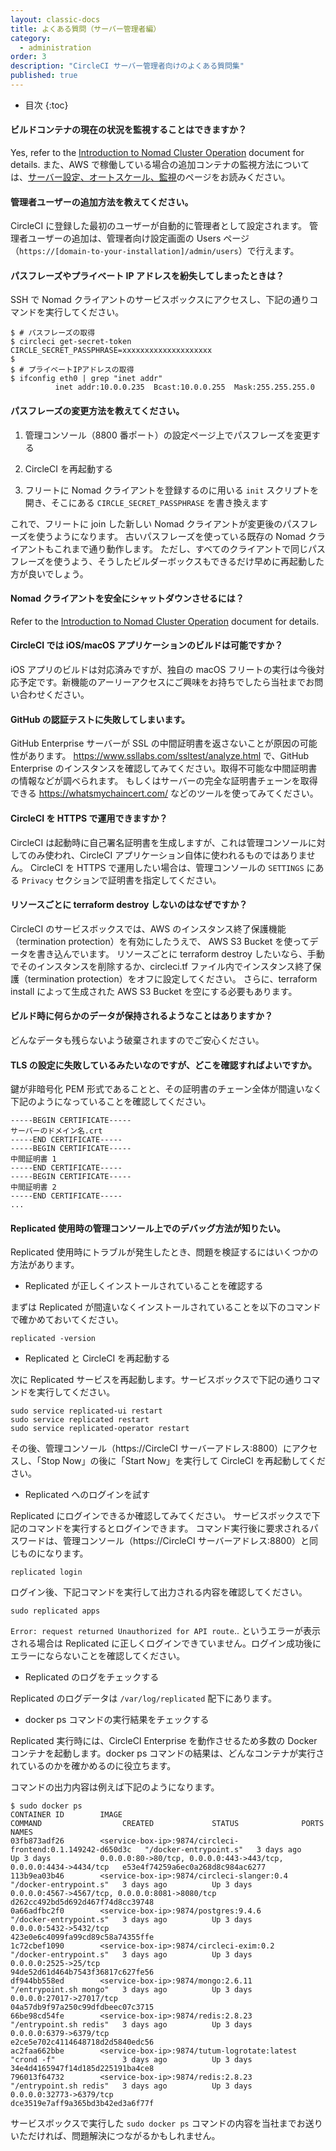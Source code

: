```yaml
---
layout: classic-docs
title: よくある質問（サーバー管理者編）
category:
  - administration
order: 3
description: "CircleCI サーバー管理者向けのよくある質問集"
published: true
---
```

- 目次 {:toc}

#### ビルドコンテナの現在の状況を監視することはできますか？

Yes, refer to the [Introduction to Nomad Cluster Operation]({{site.baseurl}}/2.0/nomad) document for details. また、AWS で稼働している場合の追加コンテナの監視方法については、[サーバー設定、オートスケール、監視]({{site.baseurl}}/2.0/monitoring/)のページをお読みください。

#### 管理者ユーザーの追加方法を教えてください。

CircleCI に登録した最初のユーザーが自動的に管理者として設定されます。 管理者ユーザーの追加は、管理者向け設定画面の Users ページ（`https://[domain-to-your-installation]/admin/users`）で行えます。

#### パスフレーズやプライベート IP アドレスを紛失してしまったときは？

SSH で Nomad クライアントのサービスボックスにアクセスし、下記の通りコマンドを実行してください。

    $ # パスフレーズの取得
    $ circleci get-secret-token
    CIRCLE_SECRET_PASSPHRASE=xxxxxxxxxxxxxxxxxxxx
    $
    $ # プライベートIPアドレスの取得
    $ ifconfig eth0 | grep "inet addr"
              inet addr:10.0.0.235  Bcast:10.0.0.255  Mask:255.255.255.0
    

#### パスフレーズの変更方法を教えてください。

1. 管理コンソール（8800 番ポート）の設定ページ上でパスフレーズを変更する

2. CircleCI を再起動する

3. フリートに Nomad クライアントを登録するのに用いる `init` スクリプトを開き、そこにある `CIRCLE_SECRET_PASSPHRASE` を書き換えます

これで、フリートに join した新しい Nomad クライアントが変更後のパスフレーズを使うようになります。 古いパスフレーズを使っている既存の Nomad クライアントもこれまで通り動作します。 ただし、すべてのクライアントで同じパスフレーズを使うよう、そうしたビルダーボックスもできるだけ早めに再起動した方が良いでしょう。

#### Nomad クライアントを安全にシャットダウンさせるには？

Refer to the [Introduction to Nomad Cluster Operation]({{site.baseurl}}/2.0/nomad) document for details.

#### CircleCI では iOS/macOS アプリケーションのビルドは可能ですか？

iOS アプリのビルドは対応済みですが、独自の macOS フリートの実行は今後対応予定です。新機能のアーリーアクセスにご興味をお持ちでしたら当社までお問い合わせください。

#### GitHub の認証テストに失敗してしまいます。

GitHub Enterprise サーバーが SSL の中間証明書を返さないことが原因の可能性があります。 <https://www.ssllabs.com/ssltest/analyze.html> で、GitHub Enterprise のインスタンスを確認してみてください。取得不可能な中間証明書の情報などが調べられます。 もしくはサーバーの完全な証明書チェーンを取得できる <https://whatsmychaincert.com/> などのツールを使ってみてください。

#### CircleCI を HTTPS で運用できますか？

CircleCI は起動時に自己署名証明書を生成しますが、これは管理コンソールに対してのみ使われ、CircleCI アプリケーション自体に使われるものではありません。 CircleCI を HTTPS で運用したい場合は、管理コンソールの `SETTINGS` にある `Privacy` セクションで証明書を指定してください。

#### リソースごとに terraform destroy しないのはなぜですか？

CircleCI のサービスボックスでは、AWS のインスタンス終了保護機能（termination protection）を有効にしたうえで、 AWS S3 Bucket を使ってデータを書き込んでいます。 リソースごとに terraform destroy したいなら、手動でそのインスタンスを削除するか、circleci.tf ファイル内でインスタンス終了保護（termination protection）をオフに設定してください。 さらに、terraform install によって生成された AWS S3 Bucket を空にする必要もあります。

#### ビルド時に何らかのデータが保持されるようなことはありますか？

どんなデータも残らないよう破棄されますのでご安心ください。

#### TLS の設定に失敗しているみたいなのですが、どこを確認すればよいですか。

鍵が非暗号化 PEM 形式であることと、その証明書のチェーン全体が間違いなく下記のようになっていることを確認してください。

    -----BEGIN CERTIFICATE-----
    サーバーのドメイン名.crt
    -----END CERTIFICATE-----
    -----BEGIN CERTIFICATE-----
    中間証明書 1
    -----END CERTIFICATE-----
    -----BEGIN CERTIFICATE-----
    中間証明書 2
    -----END CERTIFICATE-----
    ...
    

#### Replicated 使用時の管理コンソール上でのデバッグ方法が知りたい。

Replicated 使用時にトラブルが発生したとき、問題を検証するにはいくつかの方法があります。

- Replicated が正しくインストールされていることを確認する

まずは Replicated が間違いなくインストールされていることを以下のコマンドで確かめておいてください。

    replicated -version
    

- Replicated と CircleCI を再起動する

次に Replicated サービスを再起動します。サービスボックスで下記の通りコマンドを実行してください。

    sudo service replicated-ui restart
    sudo service replicated restart
    sudo service replicated-operator restart
    

その後、管理コンソール（https://CircleCI サーバーアドレス:8800）にアクセスし、「Stop Now」の後に「Start Now」を実行して CircleCI を再起動してください。

- Replicated へのログインを試す

Replicated にログインできるか確認してみてください。 サービスボックスで下記のコマンドを実行するとログインできます。 コマンド実行後に要求されるパスワードは、管理コンソール（https://CircleCI サーバーアドレス:8800）と同じものになります。

    replicated login
    

ログイン後、下記コマンドを実行して出力される内容を確認してください。

    sudo replicated apps
    

`Error: request returned Unauthorized for API route`.. というエラーが表示される場合は Replicated に正しくログインできていません。ログイン成功後にエラーにならないことを確認してください。

- Replicated のログをチェックする

Replicated のログデータは `/var/log/replicated` 配下にあります。

- docker ps コマンドの実行結果をチェックする

Replicated 実行時には、CircleCI Enterprise を動作させるため多数の Docker コンテナを起動します。docker ps コマンドの結果は、どんなコンテナが実行されているのかを確かめるのに役立ちます。

コマンドの出力内容は例えば下記のようになります。

    $ sudo docker ps
    CONTAINER ID        IMAGE                                                    COMMAND                  CREATED             STATUS              PORTS                                                              NAMES
    03fb873adf26        <service-box-ip>:9874/circleci-frontend:0.1.149242-d650d3c   "/docker-entrypoint.s"   3 days ago          Up 3 days           0.0.0.0:80->80/tcp, 0.0.0.0:443->443/tcp, 0.0.0.0:4434->4434/tcp   e53e4f74259a6ec0a268d8c984ac6277
    113b9ea03b46        <service-box-ip>:9874/circleci-slanger:0.4                   "/docker-entrypoint.s"   3 days ago          Up 3 days           0.0.0.0:4567->4567/tcp, 0.0.0.0:8081->8080/tcp                     d262cc492bd5d692d467f74d8cc39748
    0a66adfbc2f0        <service-box-ip>:9874/postgres:9.4.6                         "/docker-entrypoint.s"   3 days ago          Up 3 days           0.0.0.0:5432->5432/tcp                                             423e0e6c4099fa99cd89c58a74355ffe
    1c72cbef1090        <service-box-ip>:9874/circleci-exim:0.2                      "/docker-entrypoint.s"   3 days ago          Up 3 days           0.0.0.0:2525->25/tcp                                               94de52d61d464b7543f36817c627fe56
    df944bb558ed        <service-box-ip>:9874/mongo:2.6.11                           "/entrypoint.sh mongo"   3 days ago          Up 3 days           0.0.0.0:27017->27017/tcp                                           04a57db9f97a250c99dfdbeec07c3715
    66be98cd54fe        <service-box-ip>:9874/redis:2.8.23                           "/entrypoint.sh redis"   3 days ago          Up 3 days           0.0.0.0:6379->6379/tcp                                             e2ce5e702c4114648718d2d5840edc56
    ac2faa662bbe        <service-box-ip>:9874/tutum-logrotate:latest                 "crond -f"               3 days ago          Up 3 days                                                                              34e4d4165947f14d185d225191ba4ce8
    796013f64732        <service-box-ip>:9874/redis:2.8.23                           "/entrypoint.sh redis"   3 days ago          Up 3 days           0.0.0.0:32773->6379/tcp                                            dce3519e7aff9a365bd3b42ed3a6f77f
    

サービスボックスで実行した `sudo docker ps` コマンドの内容を当社までお送りいただければ、問題解決につながるかもしれません。